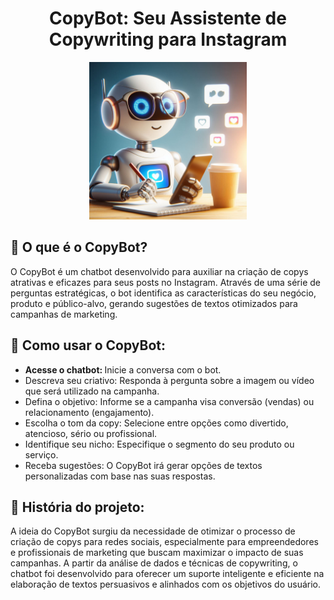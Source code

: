 <h1 align="center">CopyBot: Seu Assistente de Copywriting para Instagram</h1>
<p align="center">
  <img style='width: 50%' src="_e6c9630f-dcc9-40af-8324-de96330a7539.jpeg" />
</p>

## 🤖 O que é o CopyBot?
O CopyBot é um chatbot desenvolvido para auxiliar na criação de copys atrativas e eficazes para seus posts no Instagram. Através de uma série de perguntas estratégicas, o bot identifica as características do seu negócio, produto e público-alvo, gerando sugestões de textos otimizados para campanhas de marketing.
## 🚀 Como usar o CopyBot:
<ul>
  <li> <span style="font-weight:bolder;"> Acesse o chatbot:  </span> Inicie a conversa com o bot. </li>
  <li>Descreva seu criativo: Responda à pergunta sobre a imagem ou vídeo que será utilizado na campanha.</li>
  <li>Defina o objetivo: Informe se a campanha visa conversão (vendas) ou relacionamento (engajamento).</li>
  <li>Escolha o tom da copy: Selecione entre opções como divertido, atencioso, sério ou profissional.</li>
  <li>Identifique seu nicho: Especifique o segmento do seu produto ou serviço.</li>
  <li>Receba sugestões: O CopyBot irá gerar opções de textos personalizadas com base nas suas respostas.</li>
</ul>

## 🌟 História do projeto:
A ideia do CopyBot surgiu da necessidade de otimizar o processo de criação de copys para redes sociais, especialmente para empreendedores e profissionais de marketing que buscam maximizar o impacto de suas campanhas. A partir da análise de dados e técnicas de copywriting, o chatbot foi desenvolvido para oferecer um suporte inteligente e eficiente na elaboração de textos persuasivos e alinhados com os objetivos do usuário.
